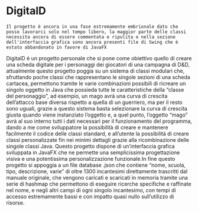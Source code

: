 # DigitalD

```Il progetto è ancora in una fase estremamente embrionale dato che posso lavorarci solo nel tempo libero, la maggior parte delle classi necessita ancora di essere commentata e ripulita e nella sezione dell'interfaccia grafica sono ancora presenti file di Swing che è estato abbandonato in favore di JavaFX```

DigitalD è un progetto personale che si pone come obiettivo quello di creare una scheda digitale per i personaggi dei giocatori di una campagna di D&D, attualmente questo progetto poggia su un sistema di classi modulari che, sfruttando poche classi che rappresentano le singole sezioni di una scheda cartacea, permettono tramite le varie combinazioni possibili di ricreare un singolo oggetto in Java che possieda tutte le caratteristiche della “classe del personaggio”, ad esempio, un mago avrà una curva di crescita dell’attacco base diversa rispetto a quella di un guerriero, ma per il resto sono uguali, grazie a questo sistema basta selezionare la curva di crescita giusta quando viene instanziato l’oggetto e, a quel punto, l’oggetto “mago” avrà al suo interno tutti i dati necessari per il funzionamento del programma, dando a me come sviluppatore la possibilità di creare e mantenere facilmente il codice delle classi standard, e all’utente la possibilità di creare classi personalizzate fin nei minimi dettagli grazie alla ricombinazione delle singole classi Java.
Questo progetto dispone di un’interfaccia grafica sviluppata in JavaFX che ne permette una semplicissima progettazione visiva e una potentissima personalizzazione funzionale.In fine questo progetto si appoggia a un file database .json che contiene “nome, scuola, tipo, descrizione, varie” di oltre 1300 incantesimi direttamente trascritti dal manuale originale, che vengono caricati e scaricati in memoria tramite una serie di hashmap che permettono di eseguire ricerche specifiche e raffinate nel nome, e negli altri campi di ogni singolo incantesimo, con tempi di accesso estremamente bassi e con impatto quasi nullo sull’utilizzo di risorse.
